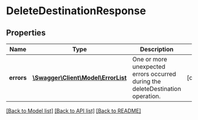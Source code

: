 # DeleteDestinationResponse

## Properties
Name | Type | Description | Notes
------------ | ------------- | ------------- | -------------
**errors** | [**\Swagger\Client\Model\ErrorList**](ErrorList.md) | One or more unexpected errors occurred during the deleteDestination operation. | [optional] 

[[Back to Model list]](../README.md#documentation-for-models) [[Back to API list]](../README.md#documentation-for-api-endpoints) [[Back to README]](../README.md)


